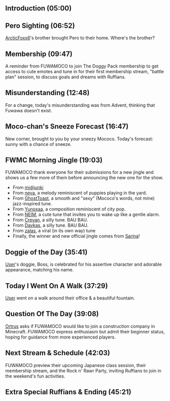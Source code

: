 ## Introduction (05:00)

## Pero Sighting (06:52)

[ArcticFoxx6](twitter_link)'s brother brought Pero to their home. Where's the brother?

## Membership (09:47)

A reminder from FUWAMOCO to join The Doggy Pack membership to get access to cute emotes and tune in for their first membership stream, "battle plan" session, to discuss goals and dreams with Ruffians.

## Misunderstanding (12:48)

For a change, today's misunderstanding was from Advent, thinking that Fuwawa doesn't exist.

## Moco-chan's Sneeze Forecast (16:47)

New corner, brought to you by your sneezy Mococo. Today's forecast: sunny with a chance of sneeze.

## FWMC Morning Jingle (19:03)

FUWAMOCO thank everyone for their submissions for a new jingle and shows us a few more of them before announcing the new one for the show.

* From [midijunki](https://twitter.com/midi_junki/status/1695190560741441592)
* From [neya](https://twitter.com/bullcaniro/status/1698217614215115117), a melody reminiscent of puppies playing in the yard.
* From [GhostToast](https://twitter.com/GhostToast2500/status/1698581289056493734), a smooth and "sexy" (Mococo's words, not mine) jazz-inspired tune.
* From [Yunoxaa](https://twitter.com/Yunoxaa/status/1698386399483793622), a composition reminiscent of city pop.
* From [NEIM](https://twitter.com/lesscigar/status/1698281510812725464), a cute tune that invites you to wake up like a gentle alarm.
* From [Crevan](https://twitter.com/CrevanHelmont/status/1698069470839734745), a silly tune. BAU BAU.
* From [Davkas](https://twitter.com/DavkasPlays/status/1694557070152872209), a silly tune. BAU BAU.
* From [zalas](https://twitter.com/hightrancesea/status/1698175816482377995), a viral (in its own way) tune
* Finally, the winner and new official jingle comes from [Sarina](https://twitter.com/Sarina_A_Elysia/status/1695163342699081980)!

## Doggie of the Day (35:41)

[User](baaarbs__)'s doggie, Boss, is celebrated for his assertive character and adorable appearance, matching his name.

## Today I Went On A Walk (37:29)

[User](_porkshack) went on a walk around their office & a beautiful fountain.

## Question Of The Day (39:08)

[Ortrus](https://twitter.com/Ortrus_O/status/1699605555130573061) asks if FUWAMOCO would like to join a construction company in Minecraft. FUWAMOCO express enthusiasm but admit their beginner status, hoping for guidance from more experienced players.

## Next Stream & Schedule (42:03)

FUWAMOCO preview their upcoming Japanese class session, their membership stream, and the Rock n' Rawr Party, inviting Ruffians to join in the weekend's fun activities.

## Extra Special Ruffians & Ending (45:21)
